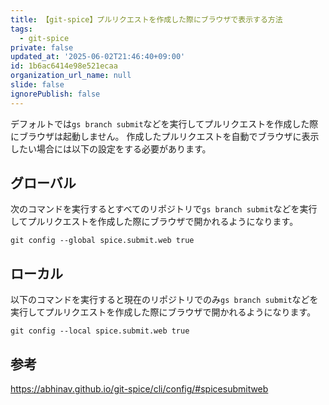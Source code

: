 ```yaml
---
title: 【git-spice】プルリクエストを作成した際にブラウザで表示する方法
tags:
  - git-spice
private: false
updated_at: '2025-06-02T21:46:40+09:00'
id: 1b6ac6414e98e521ecaa
organization_url_name: null
slide: false
ignorePublish: false
---
```


デフォルトでは`gs branch submit`などを実行してプルリクエストを作成した際にブラウザは起動しません。
作成したプルリクエストを自動でブラウザに表示したい場合には以下の設定をする必要があります。

## グローバル

次のコマンドを実行するとすべてのリポジトリで`gs branch submit`などを実行してプルリクエストを作成した際にブラウザで開かれるようになります。

```terminal
git config --global spice.submit.web true
```

## ローカル

以下のコマンドを実行すると現在のリポジトリでのみ`gs branch submit`などを実行してプルリクエストを作成した際にブラウザで開かれるようになります。

```terminal
git config --local spice.submit.web true
```

## 参考

https://abhinav.github.io/git-spice/cli/config/#spicesubmitweb

